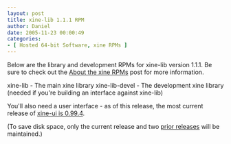 ```yaml
---
layout: post
title: xine-lib 1.1.1 RPM
author: Daniel
date: 2005-11-23 00:00:49
categories:
- [ Hosted 64-bit Software, xine RPMs ]
---
```


Below are the library and development RPMs for xine-lib version 1.1.1. Be sure to check out the [About the xine RPMs][abt] post for more information.

xine-lib - The main xine library
xine-lib-devel - The development xine library (needed if you're building an interface against xine-lib)

You'll also need a user interface - as of this release, the most current release of [xine-ui is 0.99.4][ui].

(To save disk space, only the current release and two [prior releases][pri] will be maintained.)


[abt]: /2005/about-the-xine-rpms.html "About the xine RPMs &bull; DJS Consulting Tech Blog"
[ui]:  /2005/xine-ui-0-99-4-rpm.html
[pri]: /2005/xine-lib-1-1-0-rpm.html

